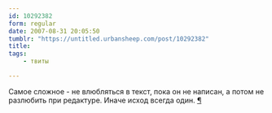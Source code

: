 ```yaml
---
id: 10292382
form: regular
date: 2007-08-31 20:05:50
tumblr: "https://untitled.urbansheep.com/post/10292382"
title:
tags:
    - твиты

---
```


<p>Самое сложное - не влюбляться в текст, пока он не написан, а потом не разлюбить при редактуре. Иначе исход всегда один. <a href="http://twitter.com/urbansheep/statuses/239592902">¶</a></p>

